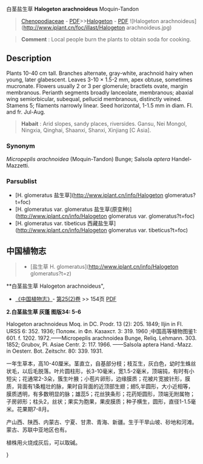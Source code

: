 白茎盐生草 **Halogeton arachnoideus** Moquin-Tandon

> [Chenopodiaceae](http://www.iplant.cn/info/Chenopodiaceae?t=foc) - [PDF](http://www.iplant.cn/foc/pdf/Chenopodiaceae.pdf)>>[Halogeton](http://www.iplant.cn/info/Halogeton?t=foc) - [PDF](http://www.iplant.cn/foc/pdf/Halogeton.pdf)
![Halogeton arachnoideus](http://www.iplant.cn/foc/illast/Halogeton arachnoideus.jpg)

> **Comment** : 
> Local people burn the plants to obtain soda for cooking.

## Description

Plants 10-40 cm tall. Branches alternate, gray-white, arachnoid hairy when young, later glabescent. Leaves 3-10 × 1.5-2 mm, apex obtuse, sometimes mucronate. Flowers usually 2 or 3 per glomerule; bractlets ovate, margin membranous. Perianth segments broadly lanceolate, membranous; abaxial wing semiorbicular, subequal, pellucid membranous, distinctly veined. Stamens 5; filaments narrowly linear. Seed horizontal, 1-1.5 mm in diam. Fl. and fr. Jul-Aug.

> **Habait** : 
> Arid slopes, sandy places, riversides. Gansu, Nei Mongol, Ningxia, Qinghai, Shaanxi, Shanxi, Xinjiang [C Asia].

### Synonym
*Micropeplis* *arachnoidea* (Moquin-Tandon) Bunge; Salsola *aptera* Handel-Mazzetti.

### Parsublist

* [H.  glomeratus  盐生草](http://www.iplant.cn/info/Halogeton glomeratus?t=foc)
* [H.  glomeratus var. glomeratus  盐生草(原变种)](http://www.iplant.cn/info/Halogeton glomeratus var. glomeratus?t=foc)
* [H.  glomeratus var. tibeticus  西藏盐生草](http://www.iplant.cn/info/Halogeton glomeratus var. tibeticus?t=foc)

## 中国植物志

> * [盐生草  H.  glomeratus](http://www.iplant.cn/info/Halogeton glomeratus?t=z)

**白茎盐生草 Halogeton arachnoideus",

* [《中国植物志》](http://www.iplant.cn/frps)- [第25(2)卷](http://www.iplant.cn/frps/vol/25(2)) >> 154页 [PDF](http://www.iplant.cn/frps/pdf/25(2)/154a.pdf)

**2.白茎盐生草 灰蓬 图版34: 5-6**

Halogeton arachnoideus Moq. in DC. Prodr. 13 (2): 205. 1849; Iljin in Fl. URSS 6: 352. 1936; Полояк. in Фл. Казахст. 3: 319. 1960 ;中国高等植物图鉴1: 601. f. 1202. 1972.——Micropeplis arachnoidea Bunge, Reliq. Lehmann. 303. 1852; Grubov, Pl. Asiae Centr. 2: 117. 1966. ——Salsola aptera Hand.-Mazz. in Oesterr. Bot. Zeitschr. 80: 339. 1931.

一年生草本，高10-40厘米。茎直立，自基部分枝；枝互生，灰白色，幼时生蛛丝状毛，以后毛脱落。叶片圆柱形，长3-10毫米，宽1.5-2毫米，顶端钝，有时有小短尖；花通常2-3朵，簇生叶腋；小苞片卵形，边缘膜质；花被片宽披针形，膜质，背面有1条粗壮的脉，果时自背面的近顶部生翅；翅5,半圆形，大小近相等，膜质透明，有多数明显的脉；雄蕊5；花丝狭条形；花药矩圆形，顶端无附属物；子房卵形；柱头2，丝状；果实为胞果，果皮膜质；种子横生，圆形，直径1-1.5毫米。花果期7-8月。

产山西、陕西、内蒙古、宁夏、甘肃、青海、新疆。生于干旱山坡、砂地和河滩。蒙古、苏联中亚地区也有。

植株用火烧成灰后，可以取碱。

}